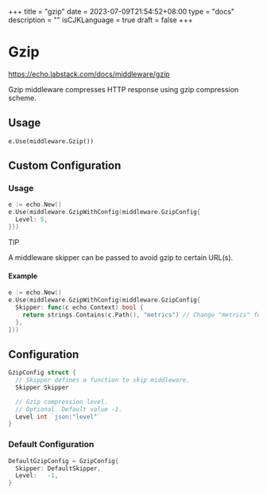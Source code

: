 +++
title = "gzip"
date = 2023-07-09T21:54:52+08:00
type = "docs"
description = ""
isCJKLanguage = true
draft = false
+++

# Gzip

https://echo.labstack.com/docs/middleware/gzip

Gzip middleware compresses HTTP response using gzip compression scheme.

## Usage

```
e.Use(middleware.Gzip())
```

## Custom Configuration

### Usage

```go
e := echo.New()
e.Use(middleware.GzipWithConfig(middleware.GzipConfig{
  Level: 5,
}))
```



TIP

A middleware skipper can be passed to avoid gzip to certain URL(s).

#### Example

```go
e := echo.New()
e.Use(middleware.GzipWithConfig(middleware.GzipConfig{
  Skipper: func(c echo.Context) bool {
    return strings.Contains(c.Path(), "metrics") // Change "metrics" for your own path
  },
}))
```



## Configuration

```go
GzipConfig struct {
  // Skipper defines a function to skip middleware.
  Skipper Skipper

  // Gzip compression level.
  // Optional. Default value -1.
  Level int `json:"level"`
}
```



### Default Configuration

```go
DefaultGzipConfig = GzipConfig{
  Skipper: DefaultSkipper,
  Level:   -1,
}
```
